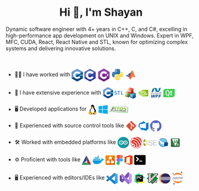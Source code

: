 <h1 align="center">Hi 👋, I'm Shayan</h1>

<p>Dynamic software engineer with 4+ years in C++, C, and C#, excelling in high-performance app development on UNIX and Windows. Expert in WPF, MFC, CUDA, React, React Native and STL, known for optimizing complex systems and delivering innovative solutions.
</p><br />
 
- 🧑‍💻 I have worked with <img align="center" src="Images/cpp.png" width="30"/> <img align="center" src="Images/c.png" width="30"/> <img align="center" src="Images/csharp.png" width="35"/> <img align="center" src="Images/python.png" width="30"/> <img align="center" src="Images/matlab.png" width="30"/>
  <br />

- 🔧 I have extensive experience with <img align="center" src="Images/stl.png" width="55"/> <img align="center" src="Images/mfc.png" width="30"/> <img align="center" src="Images/cuda.png" width="30"/> <img align="center" src="Images/wpf.png" width="30"/> <img align="center" src="Images/qt.png" width="30"/>
  <br />
- 🖥️ Developed applications for <img align="center" src="Images/linux.png" width="23"/> <img align="center" src="Images/windows.png" width="25"/> <img align="center" src="Images/freertos.png" width="50"/>
  <br />
- 🔧 Experienced with source control tools like <img align="center" src="Images/git.png" width="30"/> <img align="center" src="Images/devops.png" width="27"/> <img align="center" src="Images/github.png" width="30"/>
  <br />

- 🛠️ Worked with embedded platforms like <img align="center" src="Images/arduino.png" width="30"/> <img align="center" src="Images/esp32.png" width="30"/> <img align="center" src="Images/ise.png" width="35"/> <img align="center" src="Images/quartus.png" width="30"/> <img align="center" src="Images/keil.png" width="25"/>
  <br />
- ⚙️ Proficient with tools like <img align="center" src="Images/cmake.png" width="25"/> <img align="center" src="Images/docker.png" width="30"/> <img align="center" src="Images/drawio.png" width="25"/> <img align="center" src="Images/figma.png" width="17"/> <img align="center" src="Images/office.png" width="22"/> <img align="center" src="Images/bash.png" width="30"/>
  <br />
- 🖥️ Experienced with editors/IDEs like <img align="center" src="Images/vscode.png" width="30"/> <img align="center" src="Images/visualstudio.png" width="35"/> <img align="center" src="Images/pycharm.png" width="30"/> <img align="center" src="Images/vim.png" width="30"/> <img align="center" src="Images/eclipse.png" width="30"/> <img align="center" src="Images/jupyter.png" width="30"/>
  <br />
